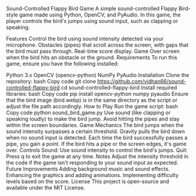 Sound-Controlled Flappy Bird Game
A simple sound-controlled Flappy Bird-style game made using Python, OpenCV, and PyAudio. In this game, the player controls the bird's jumps using sound input, such as clapping or speaking.

Features
Control the bird using sound intensity detected via your microphone.
Obstacles (pipes) that scroll across the screen, with gaps that the bird must pass through.
Real-time score display.
Game Over screen when the bird hits an obstacle or the ground.
Requirements
To run this game, ensure you have the following installed:

Python 3.x
OpenCV (opencv-python)
NumPy
PyAudio
Installation
Clone the repository:
bash
Copy code
git clone https://github.com/vidhan66/sound-controlled-flappy-bird
cd sound-controlled-flappy-bird
Install required libraries:
bash
Copy code
pip install opencv-python numpy pyaudio
Ensure that the bird image (bird.webp) is in the same directory as the script or adjust the file path accordingly.
How to Play
Run the game script:
bash
Copy code
python sound_bird_game.py
Use sound (like clapping or speaking loudly) to make the bird jump.
Avoid hitting the pipes and stay within the screen boundaries.
Game Mechanics
The bird jumps when the sound intensity surpasses a certain threshold.
Gravity pulls the bird down when no sound input is detected.
Each time the bird successfully passes a pipe, you gain a point.
If the bird hits a pipe or the screen edges, it's game over.
Controls
Sound: Use sound intensity to control the bird's jumps.
Quit: Press q to exit the game at any time.
Notes
Adjust the intensity threshold in the code if the game isn't responding to your sound input as expected.
Future Improvements
Adding background music and sound effects.
Enhancing the graphics and adding animations.
Implementing difficulty levels based on the score.
License
This project is open-source and available under the MIT License.
